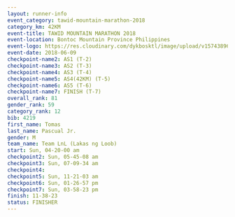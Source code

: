 ```yaml
---
layout: runner-info 
event_category: tawid-mountain-marathon-2018 
category_km: 42KM 
event-title: TAWID MOUNTAIN MARATHON 2018 
event-location: Bontoc Mountain Province Philippines 
event-logo: https://res.cloudinary.com/dykbosktl/image/upload/v1574389629/Logo/tawid2018_logo_t3op5o.png 
event-date: 2018-06-09 
checkpoint-name2: AS1 (T-2) 
checkpoint-name3: AS2 (T-3) 
checkpoint-name4: AS3 (T-4) 
checkpoint-name5: AS4(42KM) (T-5) 
checkpoint-name6: AS5 (T-6) 
checkpoint-name7: FINISH (T-7) 
overall_rank: 81
gender_rank: 59
category_rank: 12
bib: 4219
first_name: Tomas
last_name: Pascual Jr.
gender: M
team_name: Team LnL (Lakas ng Loob)
start: Sun, 04-20-00 am
checkpoint2: Sun, 05-45-08 am
checkpoint3: Sun, 07-09-34 am
checkpoint4: 
checkpoint5: Sun, 11-21-03 am
checkpoint6: Sun, 01-26-57 pm
checkpoint7: Sun, 03-58-23 pm
finish: 11-38-23
status: FINISHER
---
```

